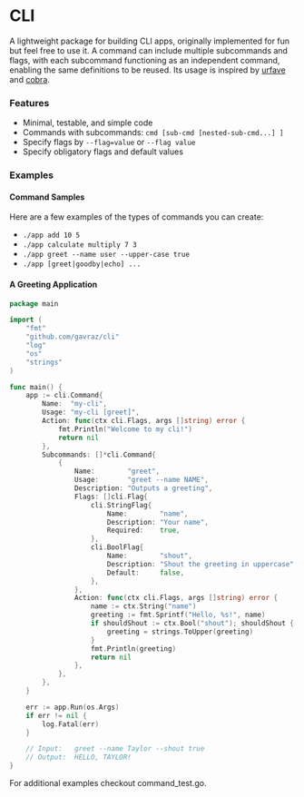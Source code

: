 # CLI

A lightweight package for building CLI apps, originally implemented for fun but feel free to use it.
A command can include multiple subcommands and flags, with each subcommand functioning as an independent command, enabling the same definitions to be reused.
Its usage is inspired by [urfave](https://github.com/urfave/cli) and [cobra](https://github.com/spf13/cobra).

### Features

* Minimal, testable, and simple code
* Commands with subcommands: `cmd [sub-cmd [nested-sub-cmd...] ]`
* Specify flags by `--flag=value` or `--flag value`
* Specify obligatory flags and default values

### Examples

#### Command Samples

Here are a few examples of the types of commands you can create:

* `./app add 10 5`
* `./app calculate multiply 7 3`
* `./app greet --name user --upper-case true`
* `./app [greet|goodby|echo] ...`

#### A Greeting Application

```go
package main

import (
	"fmt"
	"github.com/gavraz/cli"
	"log"
	"os"
	"strings"
)

func main() {
	app := cli.Command{
		Name:  "my-cli",
		Usage: "my-cli [greet]",
		Action: func(ctx cli.Flags, args []string) error {
			fmt.Println("Welcome to my cli!")
			return nil
		},
		Subcommands: []*cli.Command{
			{
				Name:        "greet",
				Usage:       "greet --name NAME",
				Description: "Outputs a greeting",
				Flags: []cli.Flag{
					cli.StringFlag{
						Name:        "name",
						Description: "Your name",
						Required:    true,
					},
					cli.BoolFlag{
						Name:        "shout",
						Description: "Shout the greeting in uppercase",
						Default:     false,
					},
				},
				Action: func(ctx cli.Flags, args []string) error {
					name := ctx.String("name")
					greeting := fmt.Sprintf("Hello, %s!", name)
					if shouldShout := ctx.Bool("shout"); shouldShout {
						greeting = strings.ToUpper(greeting)
					}
					fmt.Println(greeting)
					return nil
				},
			},
		},
	}

	err := app.Run(os.Args)
	if err != nil {
		log.Fatal(err)
	}

	// Input:	greet --name Taylor --shout true
	// Output:	HELLO, TAYLOR!
}

```

For additional examples checkout command_test.go.
